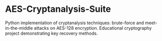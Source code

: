 # AES-Cryptanalysis-Suite
Python implementation of cryptanalysis techniques: brute-force and meet-in-the-middle attacks on AES-128 encryption. Educational cryptography project demonstrating key recovery methods.
